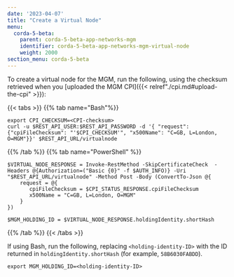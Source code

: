 ```yaml
---
date: '2023-04-07'
title: "Create a Virtual Node"
menu:
  corda-5-beta:
    parent: corda-5-beta-app-networks-mgm
    identifier: corda-5-beta-app-networks-mgm-virtual-node
    weight: 2000
section_menu: corda-5-beta
---
```

To create a virtual node for the MGM, run the following, using the checksum retrieved when you [uploaded the MGM CPI]({{< relref"./cpi.md#upload-the-cpi" >}}):

{{< tabs >}}
{{% tab name="Bash"%}}
```shell
export CPI_CHECKSUM=<CPI-checksum>
curl -u $REST_API_USER:$REST_API_PASSWORD -d '{ "request": {"cpiFileChecksum": "'$CPI_CHECKSUM'", "x500Name": "C=GB, L=London, O=MGM"}}' $REST_API_URL/virtualnode
```
{{% /tab %}}
{{% tab name="PowerShell" %}}
```shell
$VIRTUAL_NODE_RESPONSE = Invoke-RestMethod -SkipCertificateCheck  -Headers @{Authorization=("Basic {0}" -f $AUTH_INFO)} -Uri "$REST_API_URL/virtualnode" -Method Post -Body (ConvertTo-Json @{
    request = @{
       cpiFileChecksum = $CPI_STATUS_RESPONSE.cpiFileChecksum
       x500Name = "C=GB, L=London, O=MGM"
    }
})

$MGM_HOLDING_ID = $VIRTUAL_NODE_RESPONSE.holdingIdentity.shortHash
```
{{% /tab %}}
{{< /tabs >}}

If using Bash, run the following, replacing `<holding-identity-ID>` with the ID returned in `holdingIdentity.shortHash` (for example, `58B6030FABDD`).
```
export MGM_HOLDING_ID=<holding-identity-ID>
```